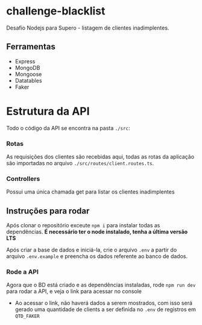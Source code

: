# challenge-blacklist
Desafio Nodejs para Supero - listagem de clientes inadimplentes.

## Ferramentas

- Express
- MongoDB
- Mongoose
- Datatables
- Faker

# Estrutura da API

Todo o código da API se encontra na pasta `./src`:

### Rotas

As requisições dos clientes são recebidas aqui, todas as rotas da aplicação são importadas no arquivo `./src/routes/client.routes.ts`. 

### Controllers

Possui uma única chamada get para listar os clientes inadimplentes

## Instruções para rodar

Após clonar o repositório exceute `npm i` para instalar todas as dependências.
**É necessário ter o node instalado, tenha a última versão LTS**

Após criar a base de dados e iniciá-la, crie o arquivo `.env` a partir do arquivo `.env.example` e preencha os dados referente ao banco de dados.

### Rode a API

Agora que o BD está criado e as dependências instaladas, rode `npm run dev` para rodar a API, e veja o link para acessar no console

- Ao acessar o link, não haverá dados a serem mostrados, com isso será gerado uma quantidade de clients a ser definida no `.env` de registros em `QTD_FAKER`